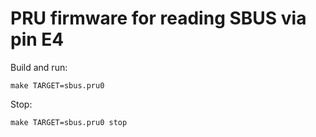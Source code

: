 # PRU firmware for reading SBUS via pin E4

Build and run:
```
make TARGET=sbus.pru0
```

Stop:
```
make TARGET=sbus.pru0 stop
```

